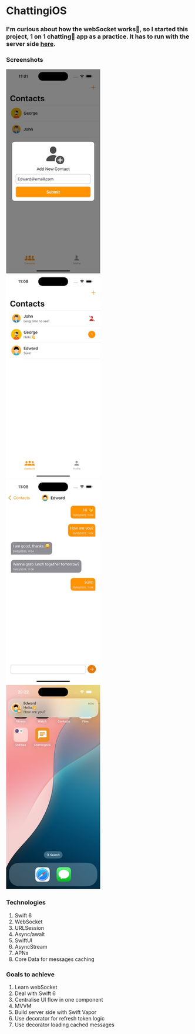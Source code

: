 # ChattingiOS

### I'm curious about how the webSocket works🤔, so I started this project, 1 on 1 chatting💬 app as a practice. It has to run with the server side [here](https://github.com/tzc1234/ChattingServer). 

### Screenshots
<img src="https://github.com/tzc1234/ChattingiOS/blob/main/screenshots/add_contact.jpeg" alt="add_contact" width="256" height="555"/> <img src="https://github.com/tzc1234/ChattingiOS/blob/main/screenshots/contacts.jpeg" alt="contacts" width="256" height="555"/> <img src="https://github.com/tzc1234/ChattingiOS/blob/main/screenshots/messages.jpeg" alt="messages" width="256" height="555"/> <img src="https://github.com/tzc1234/ChattingiOS/blob/main/screenshots/message_notification.jpeg" alt="message_notification" width="256" height="555"/>

### Technologies
1. Swift 6
2. WebSocket
3. URLSession
4. Async/await
5. SwiftUI
6. AsyncStream
7. APNs
8. Core Data for messages caching

### Goals to achieve
1. Learn webSocket
2. Deal with Swift 6
3. Centralise UI flow in one component
4. MVVM
5. Build server side with Swift Vapor
6. Use decorator for refresh token logic
7. Use decorator loading cached messages